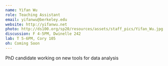 ```yaml
---
name: Yifan Wu
role: Teaching Assistant
email: yifanwu@berkeley.edu
website: http://yifanwu.net
photo: http://ds100.org/sp20/resources/assets/staff_pics/Yifan_Wu.jpg
discussion: F 4-5PM, Dwinelle 242
lab: T 5-6PM, Cory 105
oh: Coming Soon
---
```


PhD candidate working on new tools for data analysis